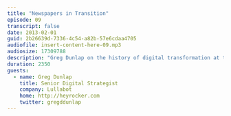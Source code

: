 ```yaml
---
title: "Newspapers in Transition"
episode: 09
transcript: false
date: 2013-02-01
guid: 2b26639d-7336-4c54-a82b-57e6cdaa4705
audiofile: insert-content-here-09.mp3
audiosize: 17309788
description: "Greg Dunlap on the history of digital transformation at the Seattle Times, and the importance of cross-functional teams."
duration: 2350
guests: 
  - name: Greg Dunlap
    title: Senior Digital Strategist
    company: Lullabot
    home: http://heyrocker.com
    twitter: gregddunlap
---
```

